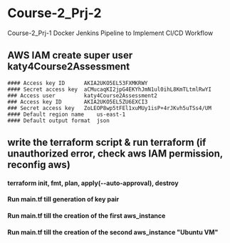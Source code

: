 # Course-2_Prj-2
Course-2_Prj-1 Docker Jenkins Pipeline to Implement CI/CD Workflow

## AWS IAM create super user katy4Course2Assessment 
```
#### Access key ID      AKIA2UKO5EL53FXMKRWY
#### Secret access key  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 
### Access user         katy4Course2Assessment2
### Access key ID       AKIA2UKO5EL5ZU6EXCI3 
### Secret access key   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
#### Default region name    us-east-1 
#### Default output format  json 
``` 

## write the terraform script & run terraform (if unauthorized error, check aws IAM permission, reconfig aws)
#### terraform init, fmt, plan, apply(--auto-approval), destroy
#### Run main.tf till generation of key pair
#### Run main.tf till the creation of the first aws_instance 
#### Run main.tf till the creation of the second aws_instance "Ubuntu VM"



